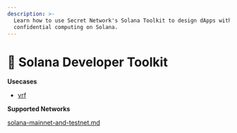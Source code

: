 ```yaml
---
description: >-
  Learn how to use Secret Network's Solana Toolkit to design dApps with
  confidential computing on Solana.
---
```


# 🙌 Solana Developer Toolkit

**Usecases**

* [vrf](usecases/vrf/ "mention")

**Supported Networks**

[solana-mainnet-and-testnet.md](program-ids/solana-mainnet-and-testnet.md "mention")
